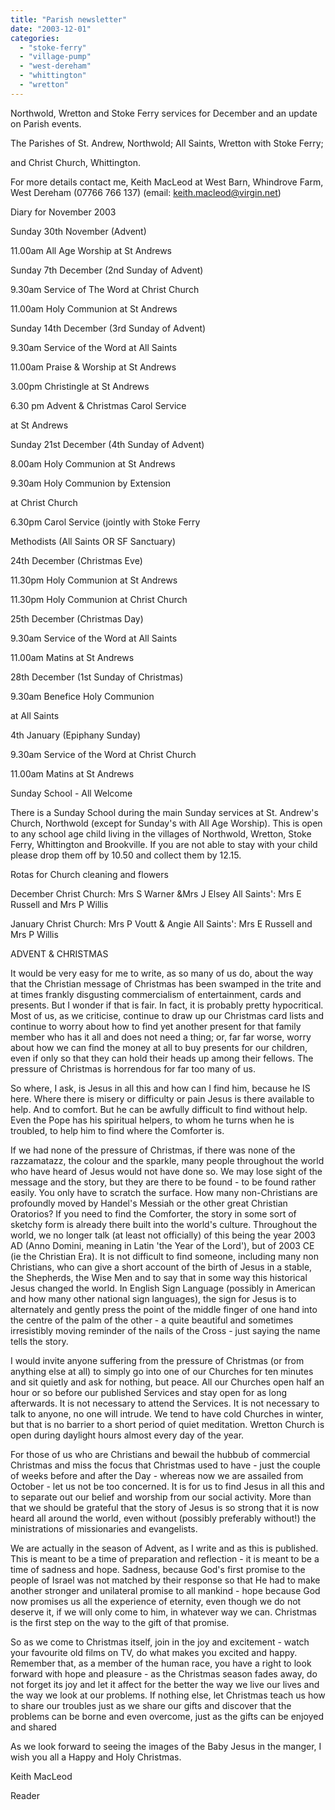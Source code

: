 ```yaml
---
title: "Parish newsletter"
date: "2003-12-01"
categories: 
  - "stoke-ferry"
  - "village-pump"
  - "west-dereham"
  - "whittington"
  - "wretton"
---
```


Northwold, Wretton and Stoke Ferry services for December and an update on Parish events.

The Parishes of St. Andrew, Northwold; All Saints, Wretton with Stoke Ferry;

and Christ Church, Whittington.

For more details contact me, Keith MacLeod at West Barn, Whindrove Farm, West Dereham (07766 766 137) (email: keith.macleod@virgin.net)

Diary for November 2003

Sunday 30th November (Advent)

11.00am All Age Worship at St Andrews

Sunday 7th December (2nd Sunday of Advent)

9.30am Service of The Word at Christ Church

11.00am Holy Communion at St Andrews

Sunday 14th December (3rd Sunday of Advent)

9.30am Service of the Word at All Saints

11.00am Praise & Worship at St Andrews

3.00pm Christingle at St Andrews

6.30 pm Advent & Christmas Carol Service

at St Andrews

Sunday 21st December (4th Sunday of Advent)

8.00am Holy Communion at St Andrews

9.30am Holy Communion by Extension

at Christ Church

6.30pm Carol Service (jointly with Stoke Ferry

Methodists (All Saints OR SF Sanctuary)

24th December (Christmas Eve)

11.30pm Holy Communion at St Andrews

11.30pm Holy Communion at Christ Church

25th December (Christmas Day)

9.30am Service of the Word at All Saints

11.00am Matins at St Andrews

28th December (1st Sunday of Christmas)

9.30am Benefice Holy Communion

at All Saints

4th January (Epiphany Sunday)

9.30am Service of the Word at Christ Church

11.00am Matins at St Andrews

Sunday School - All Welcome

There is a Sunday School during the main Sunday services at St. Andrew's Church, Northwold (except for Sunday's with All Age Worship). This is open to any school age child living in the villages of Northwold, Wretton, Stoke Ferry, Whittington and Brookville. If you are not able to stay with your child please drop them off by 10.50 and collect them by 12.15.

Rotas for Church cleaning and flowers

December Christ Church: Mrs S Warner &Mrs J Elsey All Saints': Mrs E Russell and Mrs P Willis

January Christ Church: Mrs P Voutt & Angie All Saints': Mrs E Russell and Mrs P Willis

ADVENT & CHRISTMAS

It would be very easy for me to write, as so many of us do, about the way that the Christian message of Christmas has been swamped in the trite and at times frankly disgusting commercialism of entertainment, cards and presents. But I wonder if that is fair. In fact, it is probably pretty hypocritical. Most of us, as we criticise, continue to draw up our Christmas card lists and continue to worry about how to find yet another present for that family member who has it all and does not need a thing; or, far far worse, worry about how we can find the money at all to buy presents for our children, even if only so that they can hold their heads up among their fellows. The pressure of Christmas is horrendous for far too many of us.

So where, I ask, is Jesus in all this and how can I find him, because he IS here. Where there is misery or difficulty or pain Jesus is there available to help. And to comfort. But he can be awfully difficult to find without help. Even the Pope has his spiritual helpers, to whom he turns when he is troubled, to help him to find where the Comforter is.

If we had none of the pressure of Christmas, if there was none of the razzamatazz, the colour and the sparkle, many people throughout the world who have heard of Jesus would not have done so. We may lose sight of the message and the story, but they are there to be found - to be found rather easily. You only have to scratch the surface. How many non-Christians are profoundly moved by Handel's Messiah or the other great Christian Oratorios? If you need to find the Comforter, the story in some sort of sketchy form is already there built into the world's culture. Throughout the world, we no longer talk (at least not officially) of this being the year 2003 AD (Anno Domini, meaning in Latin 'the Year of the Lord'), but of 2003 CE (ie the Christian Era). It is not difficult to find someone, including many non Christians, who can give a short account of the birth of Jesus in a stable, the Shepherds, the Wise Men and to say that in some way this historical Jesus changed the world. In English Sign Language (possibly in American and how many other national sign languages), the sign for Jesus is to alternately and gently press the point of the middle finger of one hand into the centre of the palm of the other - a quite beautiful and sometimes irresistibly moving reminder of the nails of the Cross - just saying the name tells the story.

I would invite anyone suffering from the pressure of Christmas (or from anything else at all) to simply go into one of our Churches for ten minutes and sit quietly and ask for nothing, but peace. All our Churches open half an hour or so before our published Services and stay open for as long afterwards. It is not necessary to attend the Services. It is not necessary to talk to anyone, no one will intrude. We tend to have cold Churches in winter, but that is no barrier to a short period of quiet meditation. Wretton Church is open during daylight hours almost every day of the year.

For those of us who are Christians and bewail the hubbub of commercial Christmas and miss the focus that Christmas used to have - just the couple of weeks before and after the Day - whereas now we are assailed from October - let us not be too concerned. It is for us to find Jesus in all this and to separate out our belief and worship from our social activity. More than that we should be grateful that the story of Jesus is so strong that it is now heard all around the world, even without (possibly preferably without!) the ministrations of missionaries and evangelists.

We are actually in the season of Advent, as I write and as this is published. This is meant to be a time of preparation and reflection - it is meant to be a time of sadness and hope. Sadness, because God's first promise to the people of Israel was not matched by their response so that He had to make another stronger and unilateral promise to all mankind - hope because God now promises us all the experience of eternity, even though we do not deserve it, if we will only come to him, in whatever way we can. Christmas is the first step on the way to the gift of that promise.

So as we come to Christmas itself, join in the joy and excitement - watch your favourite old films on TV, do what makes you excited and happy. Remember that, as a member of the human race, you have a right to look forward with hope and pleasure - as the Christmas season fades away, do not forget its joy and let it affect for the better the way we live our lives and the way we look at our problems. If nothing else, let Christmas teach us how to share our troubles just as we share our gifts and discover that the problems can be borne and even overcome, just as the gifts can be enjoyed and shared

As we look forward to seeing the images of the Baby Jesus in the manger, I wish you all a Happy and Holy Christmas.

Keith MacLeod

Reader
